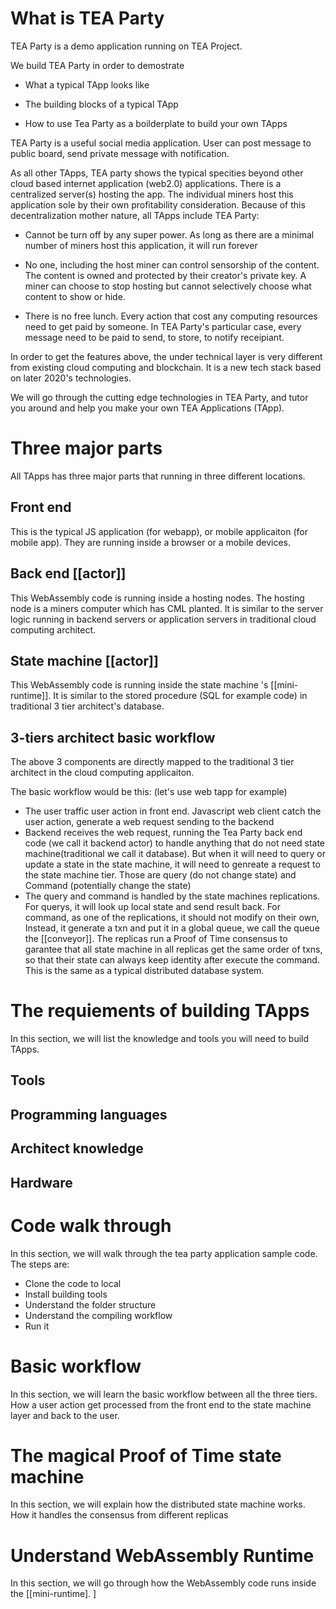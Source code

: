# What is TEA Party

TEA Party is a demo application running on TEA Project. 

We build TEA Party in order to demostrate 

- What a typical TApp looks like

- The building blocks of a typical TApp

- How to use Tea Party as a boilderplate to build your own TApps

  

TEA Party is a useful social media application. User can post message to public board, send private message with notification.

  

As all other TApps, TEA party shows the typical specities beyond other cloud based internet application (web2.0) applications. There is a centralized server(s) hosting the app. The individual miners host this application sole by their own profitability consideration. Because of this decentralization mother nature, all TApps include TEA Party:

- Cannot be turn off by any super power. As long as there are a minimal number of miners host this application, it will run forever

- No one, including the host miner can control sensorship of the content. The content is owned and protected by their creator's private key. A miner can choose to stop hosting but cannot selectively choose what content to show or hide.

- There is no free lunch. Every action that cost any computing resources need to get paid by someone. In TEA Party's particular case, every message need to be paid to send, to store, to notify receipiant. 

  

In order to get the features above, the under technical layer is very different from existing cloud computing and blockchain. It is a new tech stack based on later 2020's technologies. 

  

We will go through the cutting edge technologies in TEA Party, and tutor you around and help you make your own TEA Applications (TApp).

  

# Three major parts
All TApps has three major parts that running in three different locations.
## Front end 
This is the typical JS application (for webapp), or mobile applicaiton (for mobile app). They are running inside a browser or a mobile devices.

## Back end [[actor]]
This WebAssembly code is running inside a hosting nodes. The hosting node is a miners computer which has CML planted. It is similar to the server logic running in backend servers or application servers in traditional cloud computing architect.

## State machine [[actor]]
This WebAssembly code is running inside the state machine 's [[mini-runtime]]. It is similar to the stored procedure (SQL for example code) in traditional 3 tier architect's database.

## 3-tiers architect basic workflow
The above 3 components are directly mapped to the traditional 3 tier architect in the cloud computing applicaiton.

The basic workflow would be this: (let's use web tapp for example)
- The user traffic user action in front end. Javascript web client catch the user action, generate a web request sending to the backend
- Backend receives the web request, running the Tea Party back end code (we call it backend actor) to handle anything that do not need state machine(traditional we call it database). But when it will need to query or update a state in the state machine, it will need to genreate a request to the state machine tier. Those are query (do not change state) and Command (potentially change the state)
- The query and command is handled by the state machines replications. For querys, it will look up local state and send result back. For command, as one of the replications, it should not modify on their own, Instead, it generate a txn and put it in a global queue, we call the queue the [[conveyor]]. The replicas run a Proof of Time consensus to garantee that all state machine in all replicas get the same order of txns, so that their state can always keep identity after execute the command. This is the same as a typical distributed database system.
# The requiements of building TApps
In this section, we will list the knowledge and tools you will need to build TApps.
## Tools
## Programming languages
## Architect knowledge
## Hardware

# Code walk through
In this section, we will walk through the tea party application sample code. 
The steps are:
- Clone the code to local
- Install building tools
- Understand the folder structure
- Understand the compiling workflow
- Run it
# Basic workflow
In this section, we will learn the basic workflow between all the three tiers. How a user action get processed from the front end to the state machine layer and back to the user.

# The magical Proof of Time state machine
In this section, we will explain how the distributed state machine works. How it handles the consensus from different replicas

# Understand WebAssembly Runtime
In this section, we will go through how the WebAssembly code runs inside the [[mini-runtime]. 
]